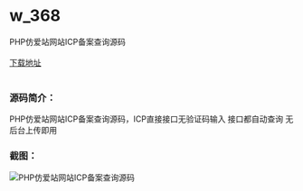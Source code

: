 # w_368
PHP仿爱站网站ICP备案查询源码
<br/></br>
[下载地址](https://www.uuid2.com/368.html "下载地址")
<br/></br>
<h3>源码简介：</h3>
<p>PHP仿爱站网站ICP备案查询源码，ICP直接接口无验证码输入 接口都自动查询 无后台上传即用<p>
<h3>截图：</h3>
<img src="https://www.uuid2.com/wp-content/uploads/img/202105/a4c54c5712.jpg" alt="PHP仿爱站网站ICP备案查询源码">
